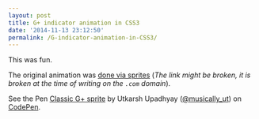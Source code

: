 ```yaml
---
layout: post
title: G+ indicator animation in CSS3
date: '2014-11-13 23:12:50'
permalink: /G-indicator-animation-in-CSS3/
---
```


This was fun.

The original animation was [done via sprites](https://www.google.ch/ig/images/classic_plus_sprite.png) (_The link might be broken, it is broken at the time of writing on the `.com` domain_).

<p data-height="268" data-theme-id="5887" data-slug-hash="raNWeQ" data-default-tab="result" data-user="musically_ut" class='codepen'>See the Pen <a href='http://codepen.io/musically_ut/pen/raNWeQ/'>Classic G+ sprite</a> by Utkarsh Upadhyay (<a href='http://codepen.io/musically_ut'>@musically_ut</a>) on <a href='http://codepen.io'>CodePen</a>.</p>
<script async src="//assets.codepen.io/assets/embed/ei.js"></script>
